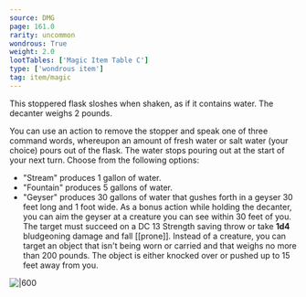 ```yaml
---
source: DMG
page: 161.0
rarity: uncommon
wondrous: True
weight: 2.0
lootTables: ['Magic Item Table C']
type: ['wondrous item']
tag: item/magic
---
```


This stoppered flask sloshes when shaken, as if it contains water. The decanter weighs 2 pounds.

You can use an action to remove the stopper and speak one of three command words, whereupon an amount of fresh water or salt water (your choice) pours out of the flask. The water stops pouring out at the start of your next turn. Choose from the following options:

- "Stream" produces 1 gallon of water.
- "Fountain" produces 5 gallons of water.
- "Geyser" produces 30 gallons of water that gushes forth in a geyser 30 feet long and 1 foot wide. As a bonus action while holding the decanter, you can aim the geyser at a creature you can see within 30 feet of you. The target must succeed on a DC 13 Strength saving throw or take **1d4** bludgeoning damage and fall [[prone]]. Instead of a creature, you can target an object that isn't being worn or carried and that weighs no more than 200 pounds. The object is either knocked over or pushed up to 15 feet away from you.


![|600](https://5e.tools/img/items/DMG/Decanter%20of%20Endless%20Water.jpg)